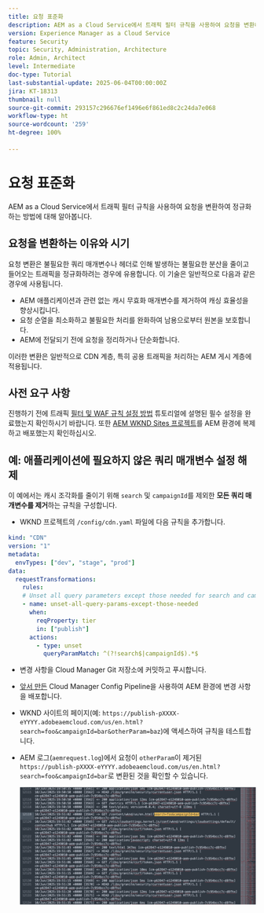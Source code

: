 ```yaml
---
title: 요청 표준화
description: AEM as a Cloud Service에서 트래픽 필터 규칙을 사용하여 요청을 변환하여 정규화하는 방법에 대해 알아봅니다.
version: Experience Manager as a Cloud Service
feature: Security
topic: Security, Administration, Architecture
role: Admin, Architect
level: Intermediate
doc-type: Tutorial
last-substantial-update: 2025-06-04T00:00:00Z
jira: KT-18313
thumbnail: null
source-git-commit: 293157c296676ef1496e6f861ed8c2c24da7e068
workflow-type: ht
source-wordcount: '259'
ht-degree: 100%

---
```


# 요청 표준화

AEM as a Cloud Service에서 트래픽 필터 규칙을 사용하여 요청을 변환하여 정규화하는 방법에 대해 알아봅니다.

## 요청을 변환하는 이유와 시기

요청 변환은 불필요한 쿼리 매개변수나 헤더로 인해 발생하는 불필요한 분산을 줄이고 들어오는 트래픽을 정규화하려는 경우에 유용합니다. 이 기술은 일반적으로 다음과 같은 경우에 사용됩니다.

- AEM 애플리케이션과 관련 없는 캐시 무효화 매개변수를 제거하여 캐싱 효율성을 향상시킵니다.
- 요청 순열을 최소화하고 불필요한 처리를 완화하여 남용으로부터 원본을 보호합니다.
- AEM에 전달되기 전에 요청을 정리하거나 단순화합니다.

이러한 변환은 일반적으로 CDN 계층, 특히 공용 트래픽을 처리하는 AEM 게시 계층에 적용됩니다.

## 사전 요구 사항

진행하기 전에 트래픽 [필터 및 WAF 규칙 설정 방법](../setup.md) 튜토리얼에 설명된 필수 설정을 완료했는지 확인하시기 바랍니다. 또한 [AEM WKND Sites 프로젝트](https://github.com/adobe/aem-guides-wknd)를 AEM 환경에 복제하고 배포했는지 확인하십시오.

## 예: 애플리케이션에 필요하지 않은 쿼리 매개변수 설정 해제

이 예에서는 캐시 조각화를 줄이기 위해 `search` 및 `campaignId`를 제외한 **모든 쿼리 매개변수를 제거**&#x200B;하는 규칙을 구성합니다.

- WKND 프로젝트의 `/config/cdn.yaml` 파일에 다음 규칙을 추가합니다.

```yaml
kind: "CDN"
version: "1"
metadata:
  envTypes: ["dev", "stage", "prod"]
data:
  requestTransformations:
    rules:
    # Unset all query parameters except those needed for search and campaignId
    - name: unset-all-query-params-except-those-needed
      when:
        reqProperty: tier
        in: ["publish"]
      actions:
        - type: unset
          queryParamMatch: ^(?!search$|campaignId$).*$
```

- 변경 사항을 Cloud Manager Git 저장소에 커밋하고 푸시합니다.

- [앞서 만든](../setup.md#deploy-rules-using-adobe-cloud-manager) Cloud Manager Config Pipeline을 사용하여 AEM 환경에 변경 사항을 배포합니다.

- WKND 사이트의 페이지(예: `https://publish-pXXXX-eYYYY.adobeaemcloud.com/us/en.html?search=foo&campaignId=bar&otherParam=baz`)에 액세스하여 규칙을 테스트합니다.

- AEM 로그(`aemrequest.log`)에서 요청이 `otherParam`이 제거된 `https://publish-pXXXX-eYYYY.adobeaemcloud.com/us/en.html?search=foo&campaignId=bar`로 변환된 것을 확인할 수 있습니다.

  ![WKND 요청 변환](../assets/how-to/aemrequest-log-transformation.png)

